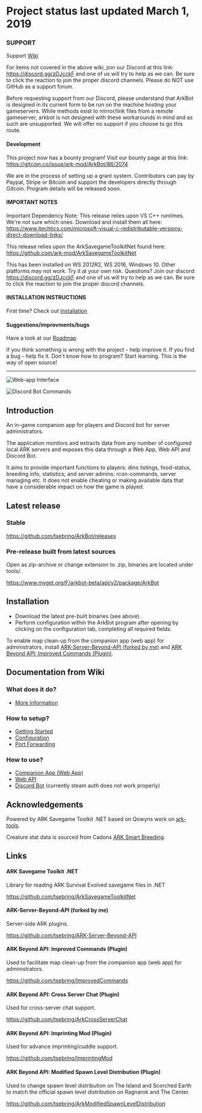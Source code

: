 # Project status last updated March 1, 2019

### SUPPORT
Support [Wiki](https://github.com/tsebring/ArkBot/wiki)

For items not covered in the above wiki, join our Discord at this link: https://discord.gg/zDJcckF and one of us will try to help as we can. Be sure to click the reaction to join the proper discord channels. Please do NOT use GitHub as a support forum.

Before requesting support from our Discord, please understand that ArkBot is designed in its current form to be run on the machine hosting your gameservers.  While methods exist to mirror/link files from a remote gameserver, arkbot is not designed with these workarounds in mind and as such are unsupported.  We will offer no support if you choose to go this route. 

#### Development
This project now has a bounty program! Visit our bounty page at this link: https://gitcoin.co/issue/ark-mod/ArkBot/86/2074

We are in the process of setting up a grant system. Contributors can pay by Paypal, Stripe or Bitcoin and support the developers directly through Gitcoin. Program details will be released soon.

#### IMPORTANT NOTES
Important Dependency Note: 
This release relies upon VS C++ runtimes. We're not sure which ones. Download and install them all here: https://www.itechtics.com/microsoft-visual-c-redistributable-versions-direct-download-links/

This release relies upon the ArkSavegameToolkitNet found here: https://github.com/ark-mod/ArkSavegameToolkitNet

This has been installed on WS 2012R2, WS 2016, Windows 10. Other platforms may not work. Try it at your own risk. Questions? Join our discord: https://discord.gg/zDJcckF and one of us will try to help as we can. Be sure to click the reaction to join the proper discord channels. 

#### INSTALLATION INSTRUCTIONS
First time? Check out [Installation](https://github.com/ark-mod/ArkBot/blob/master/README.md#installation)

#### Suggestions/improvments/bugs
Have a look at our [Roadmap](https://github.com/ark-mod/ArkBot/wiki/Roadmap)

If you think something is wrong with the project - help improve it. If you find a bug - help fix it. Don't know how to program? Start learning. This is the way of open source!

---

![Web-app Interface](https://user-images.githubusercontent.com/408350/31540442-f0cb204c-b00b-11e7-8d40-f15b445cdcd2.png)

![Discord Bot Commands](https://user-images.githubusercontent.com/408350/31518648-405ee5f6-afa0-11e7-9c50-3dfd60ecdd7a.png)

## Introduction

An in-game companion app for players and Discord bot for server administrators.

The application monitors and extracts data from any number of configured local ARK servers and exposes this data through a Web App, Web API and Discord Bot.

It aims to provide important functions to players: dino listings, food-status, breeding info, statistics; and server admins: rcon-commands, server managing etc. It does not enable cheating or making available data that have a considerable impact on how the game is played.

## Latest release
### Stable

https://github.com/tsebring/ArkBot/releases

### Pre-release built from latest sources
Open as zip-archive or change extension to .zip, binaries are located under tools/.

https://www.myget.org/F/arkbot-beta/api/v2/package/ArkBot

## Installation

* Download the latest pre-built binaries (see above).
* Perform configuration within the ArkBot program after opening by clicking on the configuration tab, completing all required fields.

To enable map clean-up from the companion app (web app) for administrators, install [ARK-Server-Beyond-API (forked by me)](https://github.com/tsebring/ARK-Server-Beyond-API) and [ARK Beyond API: Improved Commands (Plugin)](https://github.com/tsebring/ImprovedCommands).

## Documentation from Wiki

### What does it do?

*  [More Information](https://github.com/tsebring/ArkBot/wiki)

### How to setup?

* [Getting Started](https://github.com/tsebring/ArkBot/wiki/Getting-Started)
* [Configuration](https://github.com/tsebring/ArkBot/wiki/Configuration)
* [Port Forwarding](https://github.com/tsebring/ArkBot/wiki/Port-Forwarding)

### How to use?

* [Companion App (Web App)](https://github.com/tsebring/ArkBot/wiki/Companion-App-(Web-App))
* [Web API](https://github.com/tsebring/ArkBot/wiki/Web-API)
* [Discord Bot](https://github.com/tsebring/ArkBot/wiki/Discord-Bot) (currently steam auth does not work properly)

## Acknowledgements

Powered by ARK Savegame Toolkit .NET based on Qowyns work on [ark-tools](https://github.com/Qowyn/ark-tools).

Creature stat data is sourced from Cadons [ARK Smart Breeding](https://github.com/cadon/ARKStatsExtractor).

## Links

#### ARK Savegame Toolkit .NET

Library for reading ARK Survival Evolved savegame files in .NET

https://github.com/tsebring/ArkSavegameToolkitNet

#### ARK-Server-Beyond-API (forked by me)

Server-side ARK plugins.

https://github.com/tsebring/ARK-Server-Beyond-API

#### ARK Beyond API: Improved Commands (Plugin)

Used to facilitate map clean-up from the companion app (web app) for administrators.

https://github.com/tsebring/ImprovedCommands

#### ARK Beyond API: Cross Server Chat (Plugin)

Used for cross-server chat support.

https://github.com/tsebring/ArkCrossServerChat

#### ARK Beyond API: Imprinting Mod (Plugin)

Used for advance imprinting/cuddle support.

https://github.com/tsebring/ImprintingMod

#### ARK Beyond API: Modified Spawn Level Distribution (Plugin)

Used to change spawn level distribution on The Island and Scorched Earth to match the official spawn level distribution on Ragnarok and The Center.

https://github.com/tsebring/ArkModifiedSpawnLevelDistribution

